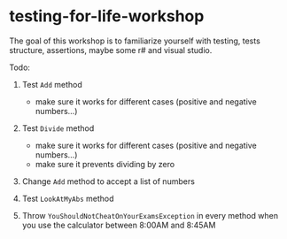 # testing-for-life-workshop

The goal of this workshop is to familiarize yourself with testing, tests structure, assertions, maybe some r# and visual studio.

Todo:

1. Test `Add` method
    - make sure it works for different cases (positive and negative numbers...)

2. Test `Divide` method
    - make sure it works for different cases (positive and negative numbers...)
    - make sure it prevents dividing by zero

3. Change `Add` method to accept a list of numbers

4. Test `LookAtMyAbs` method

5. Throw `YouShouldNotCheatOnYourExamsException` in every method when you use the calculator between 8:00AM and 8:45AM
